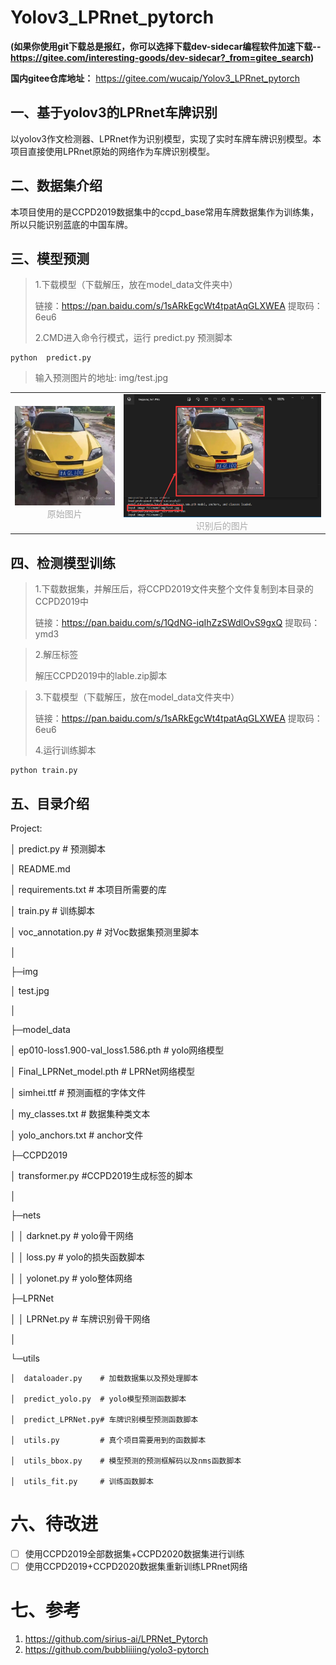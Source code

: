 # Yolov3_LPRnet_pytorch
**(如果你使用git下载总是报红，你可以选择下载dev-sidecar编程软件加速下载--https://gitee.com/interesting-goods/dev-sidecar?_from=gitee_search)**

**国内gitee仓库地址：** https://gitee.com/wucaip/Yolov3_LPRnet_pytorch

## 一、基于yolov3的LPRnet车牌识别

以yolov3作文检测器、LPRnet作为识别模型，实现了实时车牌车牌识别模型。本项目直接使用LPRnet原始的网络作为车牌识别模型。
## 二、数据集介绍
本项目使用的是CCPD2019数据集中的ccpd_base常用车牌数据集作为训练集，所以只能识别蓝底的中国车牌。

## 三、模型预测

> 1.下载模型（下载解压，放在model_data文件夹中）
>
> 链接：https://pan.baidu.com/s/1sARkEgcWt4tpatAqGLXWEA 提取码：6eu6
>
> 2.CMD进入命令行模式，运行 predict.py  预测脚本

~~~
python  predict.py
~~~

> 输入预测图片的地址:  img/test.jpg

<table rules="none" align="center"> 	
    <tr> 		
        <td> 			
            <center> 				
                <img src="./img/test.jpg" width="100%" /> 				
                <br/> 				
                <font color="AAAAAA">原始图片</font> 			
            </center> 		
        </td> 		
        <td> 			
            <center> 				
                <img src="./img/test_predict1.jpg" width="100%" /> 				
                <br/> 				
                <font color="AAAAAA">识别后的图片</font> 			
            </center> 		
        </td> 	
    </tr> 
</table>


## 四、检测模型训练

> 1.下载数据集，并解压后，将CCPD2019文件夹整个文件复制到本目录的CCPD2019中
>
> 链接：https://pan.baidu.com/s/1QdNG-iqIhZzSWdlOvS9gxQ 提取码：ymd3

> 2.解压标签
>
> 解压CCPD2019中的lable.zip脚本

> 3.下载模型（下载解压，放在model_data文件夹中）
>
> 链接：https://pan.baidu.com/s/1sARkEgcWt4tpatAqGLXWEA 提取码：6eu6
>
> 4.运行训练脚本

~~~
python train.py
~~~


## 五、目录介绍

Project:

│  predict.py   # 预测脚本

│  README.md    

│  requirements.txt # 本项目所需要的库

│  train.py         # 训练脚本

│  voc_annotation.py    # 对Voc数据集预测里脚本

│

├─img

│      test.jpg

│

├─model_data

│      ep010-loss1.900-val_loss1.586.pth    # yolo网络模型

│      Final_LPRNet_model.pth  # LPRNet网络模型

│      simhei.ttf       # 预测画框的字体文件

│      my_classes.txt  # 数据集种类文本

│      yolo_anchors.txt # anchor文件

├─CCPD2019

│	  transformer.py  #CCPD2019生成标签的脚本

│

├─nets

│  │  darknet.py        # yolo骨干网络

│  │  loss.py           # yolo的损失函数脚本

│  │  yolonet.py        # yolo整体网络

├─LPRNet

│  │  LPRNet.py        # 车牌识别骨干网络

│

└─utils

    │  dataloader.py    # 加载数据集以及预处理脚本
    
    │  predict_yolo.py  # yolo模型预测函数脚本
    
    │  predict_LPRNet.py# 车牌识别模型预测函数脚本
    
    │  utils.py         # 真个项目需要用到的函数脚本
    
    │  utils_bbox.py    # 模型预测的预测框解码以及nms函数脚本
    
    │  utils_fit.py     # 训练函数脚本


# 六、待改进

- [ ] 使用CCPD2019全部数据集+CCPD2020数据集进行训练
- [ ] 使用CCPD2019+CCPD2020数据集重新训练LPRnet网络

# 七、参考

1. https://github.com/sirius-ai/LPRNet_Pytorch
2. https://github.com/bubbliiiing/yolo3-pytorch
